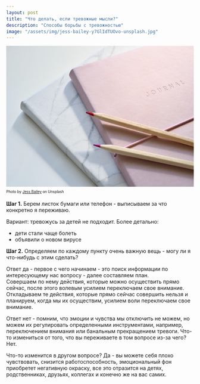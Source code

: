 ```yaml
---
layout: post
title: "Что делать, если тревожные мысли?"
description: "Способы борьбы с тревожностью"
image: "/assets/img/jess-bailey-y7GlIdTUOvo-unsplash.jpg"
---
```

<img 
    src="/assets/img/jess-bailey-y7GlIdTUOvo-unsplash.jpg" 
    alt="тревожные мысли"
    class="mb-0"
/>
<sup><sub>
Photo by <a href="https://unsplash.com/@jessbaileydesigns">Jess Bailey</a> on Unsplash
</sub></sup>


**Шаг 1.** Берем листок бумаги или телефон - выписываем за что конкретно я переживаю. 

Вариант: тревожусь за детей не подходит. Более детально:  
- дети стали чаще болеть
- объявили о новом вирусе

**Шаг 2.** Определяем по каждому пункту очень важную вещь - могу ли я что-нибудь с этим сделать?

Ответ да - первое с чего начинаем - это поиск информации по интересующему нас вопросу - далее составляем план.  
Совершаем по нему действия, которые можно осуществить прямо сейчас, после этого волевым усилием переключаем свое внимание. 
Откладываем те действия, которые прямо сейчас совершить нельзя и планируем, когда мы их осуществим, усилием воли переключаем свое внимание.

Ответ нет - помним, что эмоции и чувства мы отключить не можем, но можем их регулировать определенными инструментами, 
например, переключением внимания или банальным прекращением тревоги. Что-то измениться от того, что вы переживаете в том вопросе из-за чего? Нет. 

Что-то изменится в другом вопросе? Да - вы можете себя плохо чувствовать, снизится работоспособность, 
эмоциональный фон приобретет негативную окраску, все это отразится на детях, родственниках, друзьях, коллегах и конечно же на вас самих.
